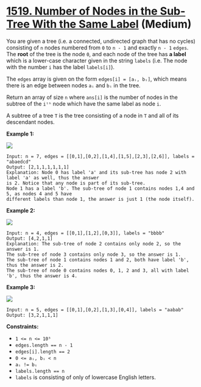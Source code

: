 # [1519. Number of Nodes in the Sub-Tree With the Same Label][link] (Medium)

[link]: https://leetcode.com/problems/number-of-nodes-in-the-sub-tree-with-the-same-label/

You are given a tree (i.e. a connected, undirected graph that has no cycles) consisting of `n` nodes
numbered from `0` to `n - 1` and exactly `n - 1` `edges`. The **root** of the tree is the node `0`,
and each node of the tree has **a label** which is a lower-case character given in the string
`labels` (i.e. The node with the number `i` has the label `labels[i]`).

The `edges` array is given on the form `edges[i] = [aᵢ, bᵢ]`, which means there is an edge between
nodes `aᵢ` and `bᵢ` in the tree.

Return an array of size `n` where `ans[i]` is the number of nodes in the subtree of the `iᵗʰ` node
which have the same label as node `i`.

A subtree of a tree `T` is the tree consisting of a node in `T` and all of its descendant nodes.

**Example 1:**

![](https://assets.leetcode.com/uploads/2020/07/01/q3e1.jpg)

```
Input: n = 7, edges = [[0,1],[0,2],[1,4],[1,5],[2,3],[2,6]], labels = "abaedcd"
Output: [2,1,1,1,1,1,1]
Explanation: Node 0 has label 'a' and its sub-tree has node 2 with label 'a' as well, thus the answer
is 2. Notice that any node is part of its sub-tree.
Node 1 has a label 'b'. The sub-tree of node 1 contains nodes 1,4 and 5, as nodes 4 and 5 have
different labels than node 1, the answer is just 1 (the node itself).
```

**Example 2:**

![](https://assets.leetcode.com/uploads/2020/07/01/q3e2.jpg)

```
Input: n = 4, edges = [[0,1],[1,2],[0,3]], labels = "bbbb"
Output: [4,2,1,1]
Explanation: The sub-tree of node 2 contains only node 2, so the answer is 1.
The sub-tree of node 3 contains only node 3, so the answer is 1.
The sub-tree of node 1 contains nodes 1 and 2, both have label 'b', thus the answer is 2.
The sub-tree of node 0 contains nodes 0, 1, 2 and 3, all with label 'b', thus the answer is 4.
```

**Example 3:**

![](https://assets.leetcode.com/uploads/2020/07/01/q3e3.jpg)

```
Input: n = 5, edges = [[0,1],[0,2],[1,3],[0,4]], labels = "aabab"
Output: [3,2,1,1,1]
```

**Constraints:**

- `1 <= n <= 10⁵`
- `edges.length == n - 1`
- `edges[i].length == 2`
- `0 <= aᵢ, bᵢ < n`
- `aᵢ != bᵢ`
- `labels.length == n`
- `labels` is consisting of only of lowercase English letters.

